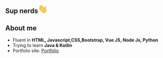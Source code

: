 <h2>Sup nerds<img src="https://raw.githubusercontent.com/ABSphreak/ABSphreak/master/gifs/Hi.gif" width="30px"></h2>

## About me

- Fluent in **HTML, Javascript,CSS,Bootstrap, Vue JS, Node Js, Python**
- Trying to learn **Java & Kotlin**
- Portfolio site: [Portfolio](https://www.denomi.dev/home)
